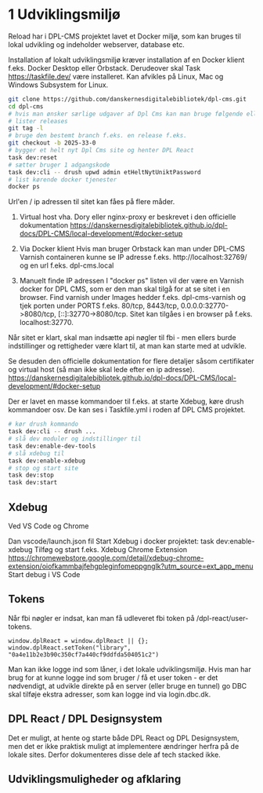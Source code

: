 # 1 Udviklingsmiljø

Reload har i DPL-CMS projektet lavet et Docker miljø, som kan bruges til lokal udvikling og indeholder webserver, database etc.

Installation af lokalt udviklingsmiljø kræver installation af en Docker klient f.eks. Docker Desktop eller Orbstack.
Derudeover skal Task https://taskfile.dev/ være installeret.
Kan afvikles på Linux, Mac og Windows Subsystem for Linux.

```sh
git clone https://github.com/danskernesdigitalebibliotek/dpl-cms.git
cd dpl-cms
# hvis man ønsker særlige udgaver af Dpl Cms kan man bruge følgende ellers får man den seneste develop udgave.
# lister releases
git tag -l
# bruge den bestemt branch f.eks. en release f.eks.
git checkout -b 2025-33-0
# bygger et helt nyt Dpl Cms site og henter DPL React
task dev:reset
# sætter bruger 1 adgangskode
task dev:cli -- drush upwd admin etHeltNytUniktPassword
# list kørende docker tjenester
docker ps
```

Url'en / ip adressen til sitet kan fåes på flere måder.

1. Virtual host vha. Dory eller nginx-proxy er beskrevet i den officielle dokumentation
   https://danskernesdigitalebibliotek.github.io/dpl-docs/DPL-CMS/local-development/#docker-setup

2. Via Docker klient
   Hvis man bruger Orbstack kan man under DPL-CMS Varnish containeren kunne se IP adresse f.eks. http://localhost:32769/ og en url f.eks. dpl-cms.local

3. Manuelt finde IP adressen
   I "docker ps" listen vil der være en Varnish docker for DPL CMS, som er den man skal tilgå for at se sitet i en browser.
   Find varnish under Images hedder f.eks. dpl-cms-varnish og tjek porten under PORTS f.eks. 80/tcp, 8443/tcp, 0.0.0.0:32770->8080/tcp, [::]:32770->8080/tcp.
   Sitet kan tilgåes i en browser på f.eks. localhost:32770.

Når sitet er klart, skal man indsætte api nøgler til fbi - men ellers burde indstillinger og rettigheder være klart til, at man kan starte med at udvikle.

Se desuden den officielle dokumentation for flere detaljer såsom certifikater og virtual host (så man ikke skal lede efter en ip adresse).
https://danskernesdigitalebibliotek.github.io/dpl-docs/DPL-CMS/local-development/#docker-setup

Der er lavet en masse kommandoer til f.eks. at starte Xdebug, køre drush kommandoer osv. De kan ses i Taskfile.yml i roden af DPL CMS projektet.

```sh
# kør drush kommando
task dev:cli -- drush ...
# slå dev moduler og indstillinger til
task dev:enable-dev-tools
# slå xdebug til
task dev:enable-xdebug
# stop og start site
task dev:stop
task dev:start
```

## Xdebug

Ved VS Code og Chrome

Dan vscode/launch.json fil
Start Xdebug i docker projektet: task dev:enable-xdebug
Tilføg og start f.eks. Xdebug Chrome Extension
https://chromewebstore.google.com/detail/xdebug-chrome-extension/oiofkammbajfehgpleginfomeppgnglk?utm_source=ext_app_menu
Start debug i VS Code

## Tokens

Når fbi nøgler er indsat, kan man få udleveret fbi token på /dpl-react/user-tokens.

```
window.dplReact = window.dplReact || {};
window.dplReact.setToken("library", "0a4e11b2e3b90c350cf7a440cf9ddfda504051c2")
```

Man kan ikke logge ind som låner, i det lokale udviklingsmiljø. Hvis man har brug for at kunne logge ind som bruger / få et user token - er det nødvendigt, at udvikle direkte på en server (eller bruge en tunnel) go DBC skal tilføje ekstra adresser, som kan logge ind via login.dbc.dk.

## DPL React / DPL Designsystem

Det er muligt, at hente og starte både DPL React og DPL Designsystem, men det er ikke praktisk muligt at implementere ændringer herfra på de lokale sites. Derfor dokumenteres disse dele af tech stacked ikke.

## Udviklingsmuligheder og afklaring
